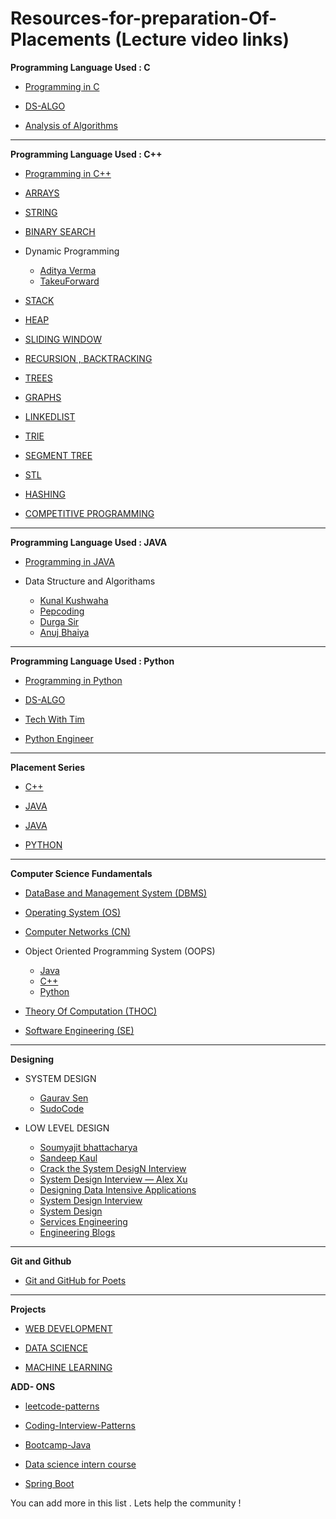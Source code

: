 # Resources-for-preparation-Of-Placements (Lecture video links)


**Programming Language Used : C**
- [Programming in C](https://www.youtube.com/playlist?list=PLu0W_9lII9aiXlHcLx-mDH1Qul38wD3aR)

- [DS-ALGO](https://www.youtube.com/playlist?list=PLu0W_9lII9ahIappRPN0MCAgtOu3lQjQi)

- [Analysis of Algorithms](https://www.youtube.com/playlist?list=PLDN4rrl48XKpZkf03iYFl-O29szjTrs_O)

<hr>

**Programming Language Used : C++**

- [Programming in C++](https://www.youtube.com/playlist?list=PLu0W_9lII9agpFUAlPFe_VNSlXW5uE0YL)

- [ARRAYS](https://www.youtube.com/playlist?list=PLDA2q3s0-n17lGt6HyexWP0zR1yISc1km)

- [STRING](https://www.youtube.com/playlist?list=PL2q4fbVm1Ik6ThrYKCzgEpmaS_XWDGHjx)

- [BINARY SEARCH](https://www.youtube.com/playlist?list=PL_z_8CaSLPWeYfhtuKHj-9MpYb6XQJ_f2)



- Dynamic Programming
  - [Aditya Verma](https://www.youtube.com/playlist?list=PL_z_8CaSLPWekqhdCPmFohncHwz8TY2Go)
  - [TakeuForward](https://www.youtube.com/playlist?list=PLgUwDviBIf0qUlt5H_kiKYaNSqJ81PMMY)

- [STACK](https://www.youtube.com/playlist?list=PL_z_8CaSLPWdeOezg68SKkeLN4-T_jNHd)

- [HEAP](https://www.youtube.com/playlist?list=PL_z_8CaSLPWdtY9W22VjnPxG30CXNZpI9)

- [SLIDING WINDOW](https://www.youtube.com/playlist?list=PL_z_8CaSLPWeM8BDJmIYDaoQ5zuwyxnfj)

- [RECURSION , BACKTRACKING](https://www.youtube.com/playlist?list=PLgUwDviBIf0rGlzIn_7rsaR2FQ5e6ZOL9)

- [TREES](https://www.youtube.com/playlist?list=PLgUwDviBIf0q8Hkd7bK2Bpryj2xVJk8Vk)

- [GRAPHS](https://www.youtube.com/playlist?list=PLgUwDviBIf0rGEWe64KWas0Nryn7SCRWw)

- [LINKEDLIST](https://www.youtube.com/playlist?list=PLKZaSt2df1gz775Mz-2gLpY9sld5wH8We)

- [TRIE](https://www.youtube.com/playlist?list=PLgUwDviBIf0pcIDCZnxhv0LkHf5KzG9zp)

- [SEGMENT TREE](https://www.youtube.com/watch?v=SzLf8DvwIxI&ab_channel=CodeBuddyOfficial)

- [STL](https://www.youtube.com/playlist?list=PLhUBmaJES_g-41r_z-kMGWqQ4Iz-z7Oyo)

- [HASHING](https://youtube.com/playlist?list=PLzjZaW71kMwQ-D3oxCEDHAvYu8VC1XOsS)

- [COMPETITIVE PROGRAMMING](https://www.youtube.com/playlist?list=PLauivoElc3ggagradg8MfOZreCMmXMmJ-)

<hr>

**Programming Language Used : JAVA**

- [Programming in JAVA](https://www.youtube.com/playlist?list=PLu0W_9lII9agS67Uits0UnJyrYiXhDS6q)

- Data Structure and Algorithams
  - [Kunal Kushwaha](https://www.youtube.com/playlist?list=PL9gnSGHSqcnr_DxHsP7AW9ftq0AtAyYqJ)
  - [Pepcoding](https://www.youtube.com/c/Pepcoding)
  - [Durga Sir](https://youtube.com/playlist?list=PLd3UqWTnYXOmx_J1774ukG_rvrpyWczm0)
  - [Anuj Bhaiya](https://www.youtube.com/playlist?list=PLUcsbZa0qzu3yNzzAxgvSgRobdUUJvz7p)
  
<hr>   
  
**Programming Language Used : Python**

- [Programming in Python](https://www.youtube.com/playlist?list=PLu0W_9lII9agICnT8t4iYVSZ3eykIAOME)

- [DS-ALGO](https://www.youtube.com/playlist?list=PLzgPDYo_3xukPJdH6hVQ6Iic7KiJuoA-l)

- [Tech With Tim](https://www.youtube.com/c/TechWithTim)

- [Python Engineer](https://www.youtube.com/c/PythonEngineer)

<hr>

**Placement Series**
 - [C++](https://www.youtube.com/playlist?list=PLDzeHZWIZsTryvtXdMr6rPh4IDexB5NIA)

- [JAVA](https://www.youtube.com/playlist?list=PL9gnSGHSqcnr_DxHsP7AW9ftq0AtAyYqJ)

- [JAVA](https://www.pepcoding.com/resources/)

- [PYTHON](https://www.youtube.com/playlist?list=PLqcJACtjWm_Xk_9rMh4lQLOfW2E6SAxsF)

<hr>

**Computer Science Fundamentals**

- [DataBase and Management System (DBMS)](https://www.youtube.com/playlist?list=PLxCzCOWd7aiFAN6I8CuViBuCdJgiOkT2Y)

- [Operating System (OS)](https://www.youtube.com/playlist?list=PLxCzCOWd7aiGz9donHRrE9I3Mwn6XdP8p)

- [Computer Networks (CN)](https://www.youtube.com/playlist?list=PLxCzCOWd7aiGFBD2-2joCpWOLUrDLvVV_)

- Object Oriented Programming System (OOPS)
  - [Java](https://www.youtube.com/watch?v=bSrm9RXwBaI&ab_channel=ApnaCollege)
  - [C++](https://www.youtube.com/watch?v=wN0x9eZLix4&ab_channel=freeCodeCamp.org)
  - [Python](https://www.youtube.com/watch?v=qiSCMNBIP2g&ab_channel=Telusko)
          
- [Theory Of Computation (THOC)](https://www.youtube.com/playlist?list=PLBlnK6fEyqRgp46KUv4ZY69yXmpwKOIev)

- [Software Engineering (SE)](https://www.youtube.com/playlist?list=PLxCzCOWd7aiEed7SKZBnC6ypFDWYLRvB2)
          
<hr>
  
**Designing**
         
- SYSTEM DESIGN
  - [Gaurav Sen](https://www.youtube.com/playlist?list=PLMCXHnjXnTnvo6alSjVkgxV-VH6EPyvoX)
  - [SudoCode](https://www.youtube.com/playlist?list=PLTCrU9sGyburBw9wNOHebv9SjlE4Elv5a)

- LOW LEVEL DESIGN 
  - [Soumyajit bhattacharya](https://www.youtube.com/playlist?list=PL12BCqE-Lp650Cg6FZW7SoZwN8Rw1WJI7)
  - [Sandeep Kaul](https://www.codekarle.com/)
  - [Crack the System DesigN Interview](https://tianpan.co/notes/2016-02-13-crack-the-system-design-interview)
  - [System Design Interview — Alex Xu](https://www.amazon.com/System-Design-Interview-Insiders-Guide-ebook/dp/B08B3FWYBX/)
  - [Designing Data Intensive Applications](https://www.amazon.com/Designing-Data-Intensive-Applications-Reliable-Maintainable-ebook/dp/B06XPJML5D/)
  - [System Design Interview](https://github.com/checkcheckzz/system-design-interview)
  - [System Design](https://github.com/shashank88/system_design)
  - [Services Engineering](https://github.com/mmcgrana/services-engineering)
  - [Engineering Blogs](https://github.com/kilimchoi/engineering-blogs)


<hr>

**Git and Github**
- [Git and GitHub for Poets](https://www.youtube.com/playlist?list=PLRqwX-V7Uu6ZF9C0YMKuns9sLDzK6zoiV)

<hr>


**Projects**

- [WEB DEVELOPMENT](https://www.youtube.com/playlist?list=PLu0W_9lII9agiCUZYRsvtGTXdxkzPyItg)

- [DATA SCIENCE](https://www.youtube.com/playlist?list=PLu0W_9lII9agK8pojo23OHiNz3Jm6VQCH)

- [MACHINE LEARNING](https://www.youtube.com/playlist?list=PLu0W_9lII9ai6fAMHp-acBmJONT7Y4BSG)

**ADD- ONS**

- [leetcode-patterns](https://github.com/seanprashad/leetcode-patterns)

- [Coding-Interview-Patterns](https://github.com/ShrutiSharma01/Grokking-the-Coding-Interview-Patterns)

- [Bootcamp-Java](https://github.com/kunal-kushwaha/DSA-Bootcamp-Java)

- [Data science intern course](https://www.youtube.com/playlist?list=PL7zl8TDRnbul57eQ-8R5r9h1028aLoQXT)

- [Spring Boot](https://www.youtube.com/watch?v=35EQXmHKZYs&ab_channel=Telusko)

You can add more in this list . Lets help the community !
